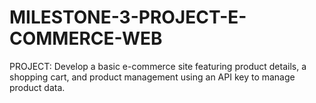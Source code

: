 # MILESTONE-3-PROJECT-E-COMMERCE-WEB
PROJECT: Develop a basic e-commerce site featuring product details, a shopping cart, and product management using an API key to manage product data.
